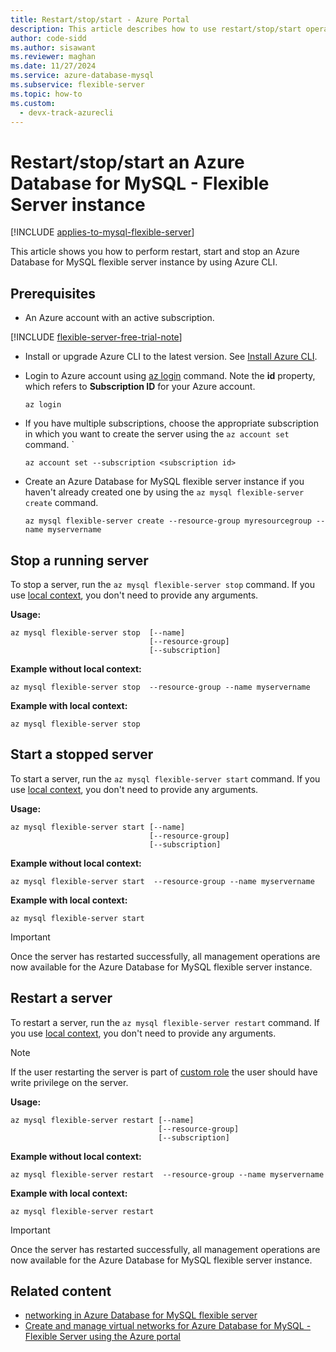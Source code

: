 ```yaml
---
title: Restart/stop/start - Azure Portal
description: This article describes how to use restart/stop/start operations for Azure Database for MySQL - Flexible Server through the Azure CLI.
author: code-sidd
ms.author: sisawant
ms.reviewer: maghan
ms.date: 11/27/2024
ms.service: azure-database-mysql
ms.subservice: flexible-server
ms.topic: how-to
ms.custom:
  - devx-track-azurecli
---
```


# Restart/stop/start an Azure Database for MySQL - Flexible Server instance

[!INCLUDE [applies-to-mysql-flexible-server](../includes/applies-to-mysql-flexible-server.md)]

This article shows you how to perform restart, start and stop an Azure Database for MySQL flexible server instance by using Azure CLI.

## Prerequisites

- An Azure account with an active subscription.

[!INCLUDE [flexible-server-free-trial-note](../includes/flexible-server-free-trial-note.md)]

- Install or upgrade Azure CLI to the latest version. See [Install Azure CLI](/cli/azure/install-azure-cli).
-  Login to Azure account using [az login](/cli/azure/reference-index#az-login) command. Note the **id** property, which refers to **Subscription ID** for your Azure account.

    ```azurecli-interactive
    az login
    ````

- If you have multiple subscriptions, choose the appropriate subscription in which you want to create the server using the `az account set` command.
`

    ```azurecli
    az account set --subscription <subscription id>
    ```

- Create an Azure Database for MySQL flexible server instance if you haven't already created one by using the `az mysql flexible-server create` command.

    ```azurecli
    az mysql flexible-server create --resource-group myresourcegroup --name myservername
    ```

## Stop a running server

To stop a server, run the `az mysql flexible-server stop` command. If you use [local context](/cli/azure/config/param-persist), you don't need to provide any arguments.

**Usage:**

```azurecli
az mysql flexible-server stop  [--name]
                               [--resource-group]
                               [--subscription]
```

**Example without local context:**

```azurecli
az mysql flexible-server stop  --resource-group --name myservername
```

**Example with local context:**

```azurecli
az mysql flexible-server stop
```

## Start a stopped server

To start a server, run the `az mysql flexible-server start` command. If you use [local context](/cli/azure/config/param-persist), you don't need to provide any arguments.

**Usage:**

```azurecli
az mysql flexible-server start [--name]
                               [--resource-group]
                               [--subscription]
```

**Example without local context:**

```azurecli
az mysql flexible-server start  --resource-group --name myservername
```

**Example with local context:**

```azurecli
az mysql flexible-server start
```

> [!IMPORTANT]  
> Once the server has restarted successfully, all management operations are now available for the Azure Database for MySQL flexible server instance.

## Restart a server

To restart a server, run the `az mysql flexible-server restart` command. If you use [local context](/cli/azure/config/param-persist), you don't need to provide any arguments.

> [!NOTE]  
> If the user restarting the server is part of [custom role](/azure/role-based-access-control/custom-roles) the user should have write privilege on the server.

**Usage:**

```azurecli
az mysql flexible-server restart [--name]
                                 [--resource-group]
                                 [--subscription]
```

**Example without local context:**

```azurecli
az mysql flexible-server restart  --resource-group --name myservername
```

**Example with local context:**

```azurecli
az mysql flexible-server restart
```

> [!IMPORTANT]  
> Once the server has restarted successfully, all management operations are now available for the Azure Database for MySQL flexible server instance.

## Related content

- [networking in Azure Database for MySQL flexible server](concepts-networking.md)
- [Create and manage virtual networks for Azure Database for MySQL - Flexible Server using the Azure portal](how-to-manage-virtual-network-portal.md)
